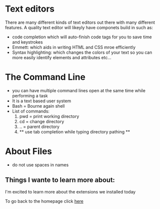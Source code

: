 # Text editors

There are many different kinds of text editors out there with many different features. A quality text editor will likeyly have componets build in such as:
  * code completion which will auto-finish code tags for you to save time and keystrokes
  * Emmett: which aids in writing HTML and CSS mroe efficiently
  * Syntax highlighting: which changes the colors of your text so you can more easily identify elements and attributes etc...
  
# The Command Line
  * you can have multiple command lines open at the same time while performing a task
  * It is a text based user system
  * Bash = Bourne again shell 
  * List of commands:
    1. pwd = print working directory
    2. cd = change directory
    3. .. = parent directory
    4. ** use tab completion while typing directory pathing **

# About Files
  * do not use spaces in names

## Things I wante to learn more about:
I'm excited to learn more about the extensions we installed today

To go back to the homepage click [here](https://foofoothesnoo.github.io/reading-notes/)
